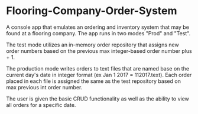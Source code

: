 # Flooring-Company-Order-System

A console app that emulates an ordering and inventory system that may be found at a flooring company.  The app runs in two modes "Prod" and "Test".  

The test mode utilizes an in-memory order repository that assigns new order numbers based on the previous max integer-based order number plus + 1.

The production mode writes orders to text files that are named base on the current day's date in integer format (ex Jan 1 2017 = 112017.text).  Each order placed in each file is assigned the same as the test repository based on max previous int order number.

The user is given the basic CRUD functionality as well as the ability to view all orders for a specific date.

